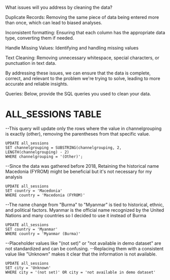 What issues will you address by cleaning the data?

Duplicate Records:
Removing the same piece of data being entered more than once, which can lead to biased analyses.

Inconsistent formatting:
Ensuring that each column has the appropriate data type, converting them if needed.

Handle Missing Values: 
Identifying and handling missing values

Text Cleaning:
Removing unnecessary whitespace, special characters, or punctuation in text data.

By addressing these issues, we can ensure that the data is complete, correct, and relevant to the problem we're trying to solve, leading to more accurate and reliable insights.





Queries:
Below, provide the SQL queries you used to clean your data.

# ALL_SESSIONS TABLE

--This query will update only the rows where the value in channelgrouping is exactly (other), removing the parentheses from that specific value. 

```
UPDATE all_sessions
SET channelgrouping = SUBSTRING(channelgrouping, 2, LENGTH(channelgrouping) - 2)
WHERE channelgrouping = '(Other)';
```


--Since the data was gathered before 2018, Retaining the historical name Macedonia (FYROM) might be beneficial but it's not necessary for my analysis

```
UPDATE all_sessions 
SET country = 'Macedonia'
WHERE country = 'Macedonia (FYROM)'
```

--The name change from "Burma" to "Myanmar" is tied to historical, ethnic, and political factors. Myanmar is the official name recognized by the United Nations and many countries so I decided to use it instead of Burma
```
UPDATE all_sessions 
SET country = 'Myanmar'
WHERE country = 'Myanmar (Burma)'
```
--Placeholder values like "(not set)" or "not available in demo dataset" are not standardized and can be confusing.
--Replacing them with a consistent value like "Unknown" makes it clear that the information is not available.
```
UPDATE all_sessions
SET city = 'Unknown'
WHERE city = '(not set)' OR city = 'not available in demo dataset'
```
























